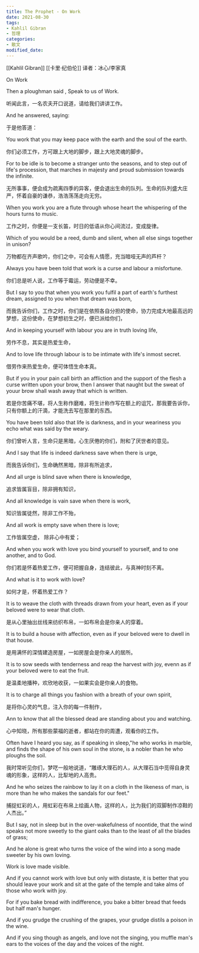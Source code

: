 ```yaml
---
title: The Prophet - On Work
date: 2021-08-30
tags: 
- Kahlil Gibran
- 哲理
categories:
- 散文
modified_date: 
---
```


[[Kahlil Gibran]] [[卡里·纪伯伦]]
译者：冰心/李家真

On Work

Then a ploughman said , Speak to us of Work.

听闻此言，一名农夫开口说道，请给我们讲讲工作。

And he answered, saying:

于是他答道：

You work that you may keep pace with the earth and the soul of the earth.

你们必须工作，方可跟上大地的脚步，跟上大地灵魂的脚步。

For to be idle is to become a stranger unto the seasons, and to step out of life's procession, that marches in majesty and proud submission towards the infinite.

无所事事，便会成为疏离四季的异客，便会退出生命的队列。生命的队列盛大庄严，怀着自豪的谦恭，浩浩荡荡走向无穷。

When you work you are a flute through whose heart the whispering of the hours turns to music.

工作之时，你便是一支长笛，时日的低语从你心间流过，变成旋律。

Which of you would be a reed, dumb and silent, when all else sings together in unison?

万物都在齐声歌吟，你们之中，可会有人情愿，充当暗哑无声的芦杆？

Always you have been told that work is a curse and labour a misfortune.

你们总是听人说，工作等于霉运，劳动便是不幸。

But I say to you that when you work you fulfil a part of earth's furthest dream, assigned to you when that dream was born,

而我告诉你们，工作之时，你们是在依照各自分担的使命，协力完成大地最高远的梦想，这份使命，在梦想初生之时，便已派给你们，

And in keeping yourself with labour you are in truth loving life, 

劳作不息，其实是热爱生命，

And to love life through labour is to be intimate with life's inmost secret.

借劳作来热爱生命，便可体悟生命本真。

But if you in your pain call birth an affliction and the support of the flesh a curse written upon your brow, then I answer that naught but the sweat of youur brow shall wash away that which is written.

若是你苦痛不堪，将人生称作磨难，将生计称作写在额上的诅咒，那我要告诉你，只有你额上的汗滴，才能洗去写在那里的东西。

You have been told also that life is darkness, and in your weariness you echo what was said by the weary.

你们曾听人言，生命只是黑暗，心生厌倦的你们，附和了厌世者的意见。

And I say that life is indeed darkness save when there is urge,

而我告诉你们，生命确然黑暗，除非有所追求，

And all urge is blind save when there is knowledge,

追求皆属盲目，除非拥有知识，

And all knowledge is vain save when there is work,

知识皆属徒然，除非工作不殆，

And all work is empty save when there is love;

工作皆属空虚， 除非心中有爱；

And when you work with love you bind yourself to yourself, and to one another, and to God.

你们若是怀着热爱工作，便可把握自身，连结彼此，与真神时刻不离。

And what is it to work with love?

如何才是，怀着热爱工作？

It is to weave the cloth with threads drawn from your heart, even as if your beloved were to wear that cloth.

是从心里抽出丝线来纺织布帛，一如布帛会是你亲人的穿着。

It is to build a house with affection, even as if your beloved were to dwell in that house.

是用满怀的深情建造房屋，一如房屋会是你亲人的居所。

It is to sow seeds with tenderness and reap the harvest with joy, evenn as if your beloved were to eat the fruit.

是温柔地播种，欢欣地收获，一如果实会是你亲人的食物。

It is to charge all things you fashion with a breath of your own spirit,

是将你心灵的气息，注入你的每一件制作，

Ann to know that all the blessed dead are standing about you and watching.

心中知晓，所有那些蒙福的逝者，都站在你的周遭，观看你的工作。

Often have I heard you say, as if speaking in sleep,"he who works in marble, and finds the shape of his own soul in the stone, is a nobler than he who ploughs the soil.

我时常听见你们，梦呓一般地说道，“雕琢大理石的人，从大理石当中觅得自身灵魂的形象，这样的人，比犁地的人高贵。

And he who seizes the rainbow to lay it on a cloth in the likeness of man, is more than he who makes the sandals for our feet."

捕捉虹彩的人，用虹彩在布帛上绘画人物，这样的人，比为我们的双脚制作凉鞋的人杰出。”

But I say, not in sleep but in the over-wakefulness of noontide, that the wind speaks not more sweetly to the giant oaks than to the least of all the blades of grass;

And he alone is great who turns the voice of the wind into a song made sweeter by his own loving.

Work is love made visible.

And if you cannot work with love but only with distaste, it is better that you should leave your work and sit at the gate of the temple and take alms of those who work with joy.

For if you bake bread with indifference, you bake a bitter bread that feeds but half man's hunger.

And if you grudge the crushing of the grapes, your grudge distils a poison in the wine.

And if you sing though as angels, and love not the singing, you muffle man's ears to the voices of the day and the voices of the night.
